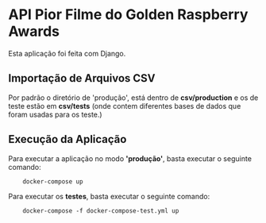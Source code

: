 # API Pior Filme do Golden Raspberry Awards 

Esta aplicação foi feita com Django.

## Importação de Arquivos CSV

Por padrão o diretório de 'produção', está dentro de **csv/production** e os de teste estão em **csv/tests** (onde contem diferentes bases de dados que foram usadas para os teste.)


## Execução da Aplicação

Para executar a aplicação no modo **'produção'**, basta executar o seguinte comando:

```
    docker-compose up
```

Para executar os **testes**, basta executar o seguinte comando:

```
    docker-compose -f docker-compose-test.yml up 
```




